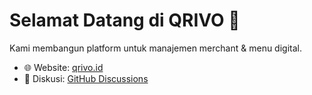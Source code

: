 # Selamat Datang di QRIVO 🚀
Kami membangun platform untuk manajemen merchant & menu digital.

- 🌐 Website: [qrivo.id](https://qrivo.id)
- 💬 Diskusi: [GitHub Discussions](https://github.com/orgs/qrivoid/discussions)
